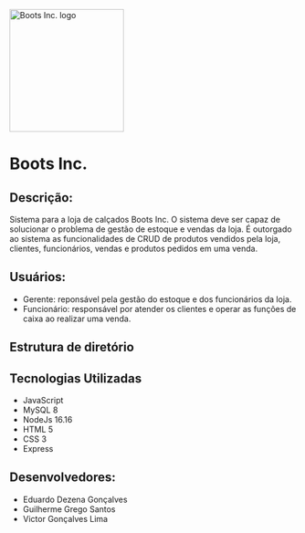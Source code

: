 <p>
    <img src="https://i.imgur.com/stJOzoT.png" alt="Boots Inc. logo" width="200" height="215">
</p>

# Boots Inc.

## **Descrição**:
Sistema para a loja de calçados Boots Inc.
O sistema deve ser capaz de solucionar o problema de gestão de estoque e vendas da loja. É outorgado ao sistema as funcionalidades de CRUD de produtos vendidos pela loja, clientes, funcionários, vendas e produtos pedidos em uma venda.

## Usuários:

- Gerente: reponsável pela gestão do estoque e dos funcionários da loja.
- Funcionário: responsável por atender os clientes e operar as funções de caixa ao realizar uma venda. 

## **Estrutura de diretório**

## **Tecnologias Utilizadas**
- JavaScript
- MySQL 8
- NodeJs 16.16
- HTML 5
- CSS 3
- Express

## **Desenvolvedores:**
- Eduardo Dezena Gonçalves
- Guilherme Grego Santos
- Victor Gonçalves Lima
